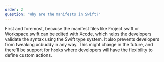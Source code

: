 ```yaml
---
order: 2
question: "Why are the manifests in Swift?"
---
```


First and foremost, because the manifest files like Project.swift or Workspace.swift can be edited with Xcode, which helps the developers validate the syntax using the Swift type system. It also prevents developers from tweaking xcbuddy in any way. This might change in the future, and there'll be support for hooks where developers will have the flexibility to define custom actions.
